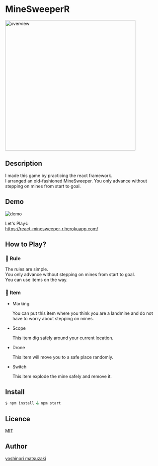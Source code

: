 MineSweeperR
====

<img width="419" alt="overview" src="https://user-images.githubusercontent.com/14067398/52426649-adc8d700-2b41-11e9-9c26-59ee7671d1d9.png">


## Description

I made this game by practicing the react framework.</br>
I arranged an old-fashioned MineSweeper.
You only advance without stepping on mines from start to goal.

## Demo
![demo](https://user-images.githubusercontent.com/14067398/52430478-8249ea80-2b49-11e9-8337-f59e29f0be28.gif)

Let's Play↓</br>
https://react-minesweeper-r.herokuapp.com/

## How to Play?

### 📖 Rule
The rules are simple.</br>
You only advance without stepping on mines from start to goal.</br>
You can use items on the way.


### 🌟 Item
* Marking

  You can put this item where you think you are a landmine and do not have to worry about stepping on mines.


* Scope

  This item dig safely around your current location.


* Drone

  This item will move you to a safe place randomly.

* Switch

  This item explode the mine safely and remove it.

## Install

```sh
$ npm install & npm start
```

## Licence

[MIT](https://opensource.org/licenses/MIT)

## Author

[yoshinori matsuzaki](https://github.com/yellow-high5)
